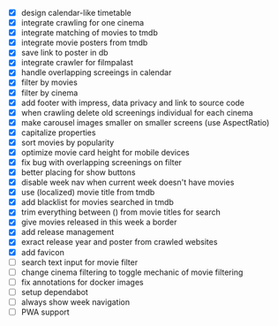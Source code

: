 - [x] design calendar-like timetable
- [x] integrate crawling for one cinema
- [x] integrate matching of movies to tmdb
- [x] integrate movie posters from tmdb
- [x] save link to poster in db
- [x] integrate crawler for filmpalast
- [x] handle overlapping screeings in calendar
- [x] filter by movies
- [x] filter by cinema
- [x] add footer with impress, data privacy and link to source code
- [x] when crawling delete old screenings individual for each cinema
- [x] make carousel images smaller on smaller screens (use AspectRatio)
- [x] capitalize properties
- [x] sort movies by popularity
- [x] optimize movie card height for mobile devices
- [x] fix bug with overlapping screenings on filter
- [x] better placing for show buttons
- [x] disable week nav when current week doesn't have movies
- [x] use (localized) movie title from tmdb
- [x] add blacklist for movies searched in tmdb
- [x] trim everything between () from movie titles for search
- [x] give movies released in this week a border
- [x] add release management
- [x] exract release year and poster from crawled websites
- [x] add favicon
- [ ] search text input for movie filter
- [ ] change cinema filtering to toggle mechanic of movie filtering
- [ ] fix annotations for docker images
- [ ] setup dependabot
- [ ] always show week navigation
- [ ] PWA support
